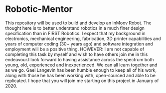 # Robotic-Mentor
This repository will be used to build and develop an InMoov Robot. The thought here is to better understand robotics in a much finer design specification than in FIRST Robotics. I expect that my background in electronics, mechanical engineering, fabrication, 3D printer capabilities and years of computer coding (30+ years ago) and software integration and employment will be a positive thing. HOWEVER: I am not capable of completing this task by myself and wish to have others join me in this endeavour.I look forward to having assistance across the spectrum both young, old, experienced and inexperienced. We can all learn together and as we go. Gael Langevin has been humble enough to keep all of his work, along with those he has been working with, open-sourced and able to be replicated.
I hope that you will join me starting on this project in January of 2020.
